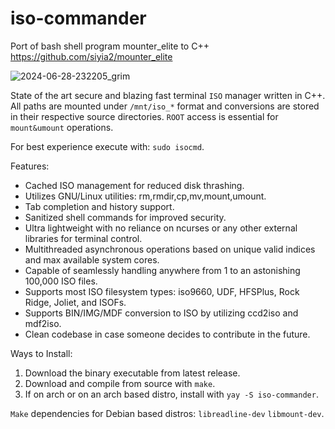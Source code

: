 # iso-commander
Port of bash shell program mounter_elite to C++ 
https://github.com/siyia2/mounter_elite

![2024-06-28-232205_grim](https://github.com/siyia2/iso-commander/assets/46220960/bb217f51-5703-4caf-a77a-ce2833c3829b)

State of the art secure and blazing fast terminal `ISO` manager written in C++. All paths are mounted under `/mnt/iso_*` format and conversions are stored in their respective source directories. `ROOT` access is essential for `mount&umount` operations.

For best experience execute with: `sudo isocmd`.

Features:
* Cached ISO management for reduced disk thrashing.
* Utilizes GNU/Linux utilities: rm,rmdir,cp,mv,mount,umount.
* Tab completion and history support.
* Sanitized shell commands for improved security.
* Ultra lightweight with no reliance on ncurses or any other external libraries for terminal control.
* Multithreaded asynchronous operations based on unique valid indices and max available system cores.
* Capable of seamlessly handling anywhere from 1 to an astonishing 100,000 ISO files.
* Supports most ISO filesystem types: iso9660, UDF, HFSPlus, Rock Ridge, Joliet, and ISOFs.
* Supports BIN/IMG/MDF conversion to ISO by utilizing ccd2iso and mdf2iso.
* Clean codebase in case someone decides to contribute in the future.

Ways to Install:
1) Download the binary executable from latest release.
2) Download and compile from source with `make`.
3) If on arch or on an arch based distro, install with `yay -S iso-commander`.

`Make` dependencies for Debian based distros: `libreadline-dev` `libmount-dev`.
